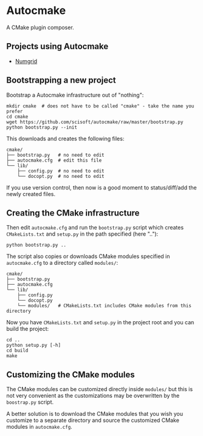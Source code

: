 # Autocmake

A CMake plugin composer.

## Projects using Autocmake

- [Numgrid](https://github.com/rbast/numgrid)

## Bootstrapping a new project

Bootstrap a Autocmake infrastructure out of "nothing":

    mkdir cmake  # does not have to be called "cmake" - take the name you prefer
    cd cmake
    wget https://github.com/scisoft/autocmake/raw/master/bootstrap.py
    python bootstrap.py --init

This downloads and creates the following files:

    cmake/
    ├── bootstrap.py   # no need to edit
    ├── autocmake.cfg  # edit this file
    └── lib/
        ├── config.py  # no need to edit
        └── docopt.py  # no need to edit

If you use version control, then now is a good moment to status/diff/add
the newly created files.

## Creating the CMake infrastructure

Then edit ``autocmake.cfg`` and run the ``bootstrap.py`` script which
creates ``CMakeLists.txt`` and ``setup.py`` in the path specified (here ".."):

    python bootstrap.py ..

The script also copies or downloads CMake modules specified in ``autocmake.cfg`` to a directory
called ``modules/``:

    cmake/
    ├── bootstrap.py
    ├── autocmake.cfg
    └── lib/
        ├── config.py
        └── docopt.py
        └── modules/   # CMakeLists.txt includes CMake modules from this directory

Now you have ``CMakeLists.txt`` and ``setup.py`` in the project root and you can build
the project:

    cd ..
    python setup.py [-h]
    cd build
    make

## Customizing the CMake modules

The CMake modules can be customized directly inside ``modules/`` but this is
not very convenient as the customizations may be overwritten by the
``boostrap.py`` script.

A better solution is to download the CMake modules that you wish you customize
to a separate directory and source the customized CMake modules in
``autocmake.cfg``.
